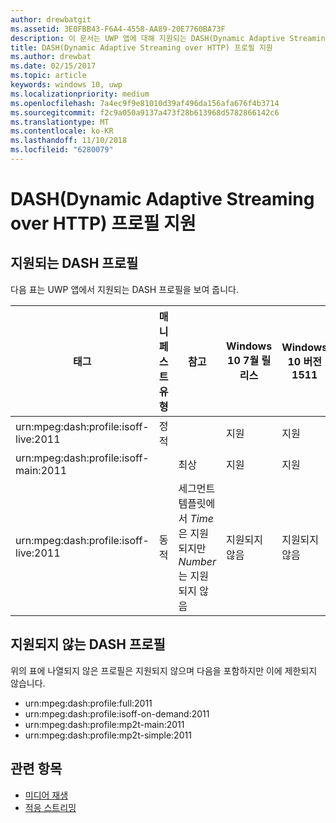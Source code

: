 ```yaml
---
author: drewbatgit
ms.assetid: 3E0FBB43-F6A4-4558-AA89-20E7760BA73F
description: 이 문서는 UWP 앱에 대해 지원되는 DASH(Dynamic Adaptive Streaming over HTTP) 프로필을 나열합니다.
title: DASH(Dynamic Adaptive Streaming over HTTP) 프로필 지원
ms.author: drewbat
ms.date: 02/15/2017
ms.topic: article
keywords: windows 10, uwp
ms.localizationpriority: medium
ms.openlocfilehash: 7a4ec9f9e81010d39af496da156afa676f4b3714
ms.sourcegitcommit: f2c9a050a9137a473f28b613968d5782866142c6
ms.translationtype: MT
ms.contentlocale: ko-KR
ms.lasthandoff: 11/10/2018
ms.locfileid: "6280079"
---
```

# <a name="dynamic-adaptive-streaming-over-http-dash-profile-support"></a>DASH(Dynamic Adaptive Streaming over HTTP) 프로필 지원


## <a name="supported-dash-profiles"></a>지원되는 DASH 프로필
다음 표는 UWP 앱에서 지원되는 DASH 프로필을 보여 줍니다.

|태그 | 매니페스트 유형 | 참고|Windows 10 7월 릴리스|Windows 10 버전 1511|Windows 10 버전 1607 |Windows 10 버전 1607 |Windows 10 버전 1703|
|----------------|------|-------|-----------|--------------|---------|-------|--------|
|urn:mpeg&#58;dash:profile:isoff-live:2011 | 정적 |     |지원            |  지원              | 지원        |지원| 지원|
|urn:mpeg&#58;dash:profile:isoff-main:2011 |        | 최상 | 지원            |  지원              | 지원        |지원| 지원|
|urn:mpeg&#58;dash:profile:isoff-live:2011 | 동적 | 세그먼트 템플릿에서 $Time$은 지원되지만 $Number$는 지원되지 않음 | 지원되지 않음            | 지원되지 않음              | 지원되지 않음        |지원되지 않음| 지원|


## <a name="unsupported-dash-profiles"></a>지원되지 않는 DASH 프로필
위의 표에 나열되지 않은 프로필은 지원되지 않으며 다음을 포함하지만 이에 제한되지 않습니다.

* urn:mpeg&#58;dash:profile:full:2011
* urn:mpeg&#58;dash:profile:isoff-on-demand:2011
* urn:mpeg&#58;dash:profile:mp2t-main:2011
* urn:mpeg&#58;dash:profile:mp2t-simple:2011


## <a name="related-topics"></a>관련 항목

* [미디어 재생](media-playback.md)
* [적응 스트리밍](adaptive-streaming.md)
 

 




